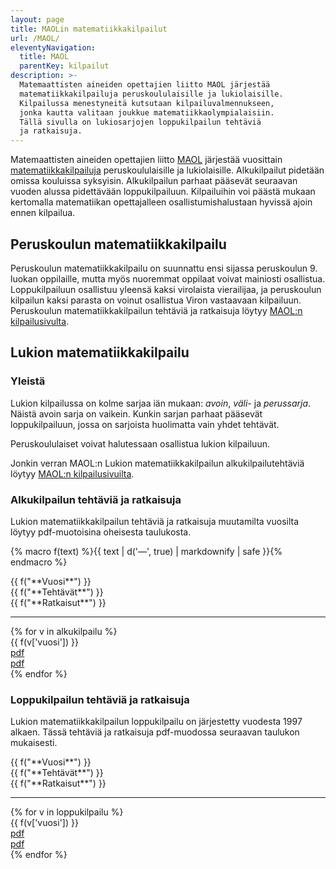 ```yaml
---
layout: page
title: MAOLin matematiikkakilpailut
url: /MAOL/
eleventyNavigation:
  title: MAOL
  parentKey: kilpailut
description: >-
  Matemaattisten aineiden opettajien liitto MAOL järjestää
  matematiikkakilpailuja peruskoululaisille ja lukiolaisille.
  Kilpailussa menestyneitä kutsutaan kilpailuvalmennukseen,
  jonka kautta valitaan joukkue matematiikkaolympialaisiin.
  Tällä sivulla on lukiosarjojen loppukilpailun tehtäviä
  ja ratkaisuja.
---
```

Matemaattisten aineiden opettajien liitto [MAOL](https://maol.fi/) 
järjestää vuosittain 
[matematiikkakilpailuja](https://maol.fi/neljan-tieteen-kisat/) 
peruskoululaisille ja lukiolaisille. Alkukilpailut pidetään
omissa kouluissa syksyisin. Alkukilpailun parhaat pääsevät
seuraavan vuoden alussa pidettävään loppukilpailuun. 
Kilpailuihin voi päästä mukaan kertomalla matematiikan 
opettajalleen osallistumishalustaan hyvissä ajoin ennen
kilpailua.

## Peruskoulun matematiikkakilpailu

Peruskoulun matematiikkakilpailu on suunnattu ensi sijassa
peruskoulun 9. luokan oppilaille, mutta myös nuoremmat oppilaat
voivat mainiosti osallistua. Loppukilpailuun osallistuu yleensä kaksi
virolaista vierailijaa, ja peruskoulun kilpailun kaksi parasta on
voinut osallistua Viron vastaavaan kilpailuun. Peruskoulun
matematiikkakilpailun tehtäviä ja ratkaisuja löytyy
[MAOL:n kilpailusivulta][maolpk].

[maolpk]: https://maol.fi/neljan-tieteen-kisat/vanhat-kilpailutehtavat/

## Lukion matematiikkakilpailu

### Yleistä

Lukion kilpailussa on kolme sarjaa iän
mukaan: *avoin*, *väli-* ja *perussarja*. Näistä avoin sarja
on vaikein. Kunkin sarjan parhaat pääsevät loppukilpailuun, 
jossa on sarjoista huolimatta vain yhdet tehtävät.

Peruskoululaiset voivat halutessaan osallistua lukion
kilpailuun.

Jonkin verran MAOL:n Lukion matematiikkakilpailun alkukilpailutehtäviä
löytyy [MAOL:n kilpailusivuilta][maollukio].

[maol]: http://www.maol.fi
[maollukio]: https://maol.fi/neljan-tieteen-kisat/vanhat-kilpailutehtavat/

### Alkukilpailun tehtäviä ja ratkaisuja

Lukion matematiikkakilpailun tehtäviä ja ratkaisuja muutamilta
vuosilta löytyy pdf-muotoisina oheisesta taulukosta.

{% macro f(text) %}{{ text | d('&mdash;', true) | markdownify | safe }}{% endmacro %}

<div role="list">
<div class="row flex-wrap mb-3" role="heading">
  <div class="col-4 col-md-3">{{ f("**Vuosi**") }}</div>
  <div class="col-4 col-md-3">{{ f("**Tehtävät**") }}</div>
  <div class="col-4 col-md-3">{{ f("**Ratkaisut**") }}</div>
</div>
<hr>
{% for v in alkukilpailu %}
<div class="row flex-wrap mb-3" role="listitem">
  <div class="col-4 col-md-3">{{ f(v['vuosi']) }}</div>
  <div class="col-4 col-md-3"><a href="{{ f(v['tehtavat']) }}">pdf</a></div>
  <div class="col-4 col-md-3"><a href="{{ f(v['ratkaisut']) }}">pdf</a></div>
</div>
{% endfor %}
</div>

### Loppukilpailun tehtäviä ja ratkaisuja

Lukion matematiikkakilpailun loppukilpailu on järjestetty vuodesta
1997 alkaen. Tässä tehtäviä ja ratkaisuja pdf-muodossa seuraavan taulukon mukaisesti.

<div role="list">
<div class="row flex-wrap mb-3" role="heading">
  <div class="col-4 col-md-3">{{ f("**Vuosi**") }}</div>
  <div class="col-4 col-md-3">{{ f("**Tehtävät**") }}</div>
  <div class="col-4 col-md-3">{{ f("**Ratkaisut**") }}</div>
</div>
<hr>
{% for v in loppukilpailu %}
<div class="row flex-wrap mb-3" role="listitem">
  <div class="col-4 col-md-3">{{ f(v['vuosi']) }}</div>
  <div class="col-4 col-md-3"><a href="{{ f(v['tehtavat']) }}">pdf</a></div>
  <div class="col-4 col-md-3"><a href="{{ f(v['ratkaisut']) }}">pdf</a></div>
</div>
{% endfor %}
</div>
